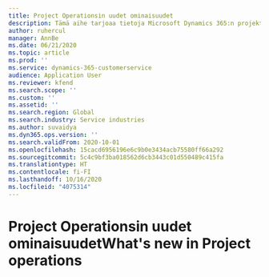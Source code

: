 ```yaml
---
title: Project Operationsin uudet ominaisuudet
description: Tämä aihe tarjoaa tietoja Microsoft Dynamics 365:n projektitoimintojen uusista ominaisuuksista ja toiminnoista.
author: ruhercul
manager: AnnBe
ms.date: 06/21/2020
ms.topic: article
ms.prod: ''
ms.service: dynamics-365-customerservice
audience: Application User
ms.reviewer: kfend
ms.search.scope: ''
ms.custom: ''
ms.assetid: ''
ms.search.region: Global
ms.search.industry: Service industries
ms.author: suvaidya
ms.dyn365.ops.version: ''
ms.search.validFrom: 2020-10-01
ms.openlocfilehash: 15cacd6956196e6c9b0e3434acb75580ff66a292
ms.sourcegitcommit: 5c4c9bf3ba018562d6cb3443c01d550489c415fa
ms.translationtype: HT
ms.contentlocale: fi-FI
ms.lasthandoff: 10/16/2020
ms.locfileid: "4075314"
---
```

# <a name="whats-new-in-project-operations"></a><span data-ttu-id="f4784-103">Project Operationsin uudet ominaisuudet</span><span class="sxs-lookup"><span data-stu-id="f4784-103">What's new in Project operations</span></span>
